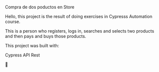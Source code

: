 Compra de dos poductos en Store

Hello, this project is the result of doing exercises in Cypresss Automation course.

This is a person who registers, logs in, searches and selects two products and then pays and buys those products.

This project was built with:

Cypress API Rest

🦄
